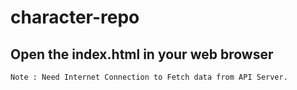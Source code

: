 # character-repo

## Open the index.html in your web browser

`Note : Need Internet Connection to Fetch data from API Server.`
